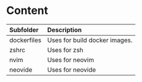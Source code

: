 # Content
| Subfolder                | Description                                        |
| :---                     | :----                                              |
| dockerfiles              | Uses for build docker images.                      |
| zshrc                    | Uses for zsh                                       |
| nvim                     | Uses for neovim                                    |
| neovide                  | Uses for neovide                                   |

